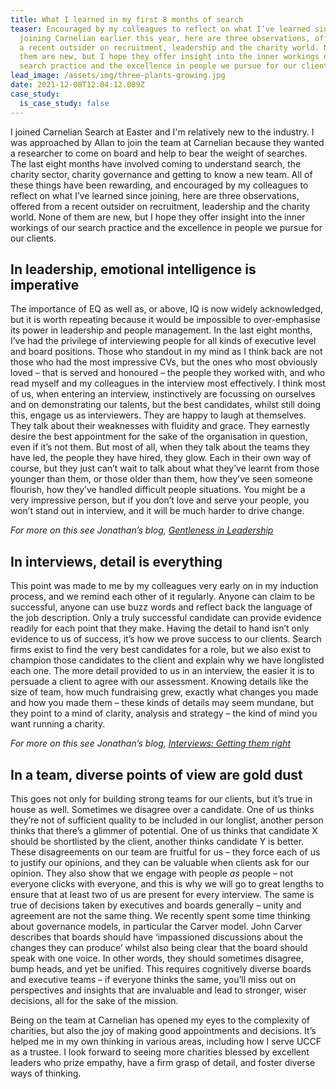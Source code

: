 ```yaml
---
title: What I learned in my first 8 months of search
teaser: Encouraged by my colleagues to reflect on what I’ve learned since
  joining Carnelian earlier this year, here are three observations, offered from
  a recent outsider on recruitment, leadership and the charity world. None of
  them are new, but I hope they offer insight into the inner workings of our
  search practice and the excellence in people we pursue for our clients.
lead_image: /assets/img/three-plants-growing.jpg
date: 2021-12-08T12:04:12.089Z
case_study:
  is_case_study: false
---
```



I joined Carnelian Search at Easter and I'm relatively new to the industry. I was approached by Allan to join the team at Carnelian because they wanted a researcher to come on board and help to bear the weight of searches. The last eight months have involved coming to understand search, the charity sector, charity governance and getting to know a new team. All of these things have been rewarding, and encouraged by my colleagues to reflect on what I’ve learned since joining, here are three observations, offered from a recent outsider on recruitment, leadership and the charity world. None of them are new, but I hope they offer insight into the inner workings of our search practice and the excellence in people we pursue for our clients.

## In leadership, emotional intelligence is imperative

The importance of EQ as well as, or above, IQ is now widely acknowledged, but it is worth repeating because it would be impossible to over-emphasise its power in leadership and people management. In the last eight months, I’ve had the privilege of interviewing people for all kinds of executive level and board positions. Those who standout in my mind as I think back are not those who had the most impressive CVs, but the ones who most obviously loved – that is served and honoured – the people they worked with, and who read myself and my colleagues in the interview most effectively. I think most of us, when entering an interview, instinctively are focussing on ourselves and on demonstrating our talents, but the best candidates, whilst still doing this, engage us as interviewers. They are happy to laugh at themselves. They talk about their weaknesses with fluidity and grace. They earnestly desire the best appointment for the sake of the organisation in question, even if it’s not them. But most of all, when they talk about the teams they have led, the people they have hired, they glow. Each in their own way of course, but they just can’t wait to talk about what they’ve learnt from those younger than them, or those older than them, how they’ve seen someone flourish, how they’ve handled difficult people situations. You might be a very impressive person, but if you don’t love and serve your people, you won’t stand out in interview, and it will be much harder to drive change.

*For more on this see Jonathan’s blog,* *[Gentleness in Leadership](https://carneliansearch.com/insights/gentleness-in-leadership-a-non-negotiable/)*

## In interviews, detail is everything

This point was made to me by my colleagues very early on in my induction process, and we remind each other of it regularly. Anyone can claim to be successful, anyone can use buzz words and reflect back the language of the job description. Only a truly successful candidate can provide evidence readily for each point that they make. Having the detail to hand isn’t only evidence to us of success, it’s how we prove success to our clients. Search firms exist to find the very best candidates for a role, but we also exist to champion those candidates to the client and explain why we have longlisted each one. The more detail provided to us in an interview, the easier it is to persuade a client to agree with our assessment. Knowing details like the size of team, how much fundraising grew, exactly what changes you made and how you made them – these kinds of details may seem mundane, but they point to a mind of clarity, analysis and strategy – the kind of mind you want running a charity.

*For more on this see Jonathan’s blog,* *[Interviews: Getting them right](https://carneliansearch.com/insights/interviews-getting-them-right-part-1/)*

## In a team, diverse points of view are gold dust

This goes not only for building strong teams for our clients, but it’s true in house as well. Sometimes we disagree over a candidate. One of us thinks they’re not of sufficient quality to be included in our longlist, another person thinks that there’s a glimmer of potential. One of us thinks that candidate X should be shortlisted by the client, another thinks candidate Y is better. These disagreements on our team are fruitful for us – they force each of us to justify our opinions, and they can be valuable when clients ask for our opinion. They also show that we engage with people *as* people – not everyone clicks with everyone, and this is why we will go to great lengths to ensure that at least two of us are present for every interview. The same is true of decisions taken by executives and boards generally – unity and agreement are not the same thing. We recently spent some time thinking about governance models, in particular the Carver model. John Carver describes that boards should have ‘impassioned discussions about the changes they can produce’ whilst also being clear that the board should speak with one voice. In other words, they should sometimes disagree, bump heads, and yet be unified. This requires cognitively diverse boards and executive teams – if everyone thinks the same, you’ll miss out on perspectives and insights that are invaluable and lead to stronger, wiser decisions, all for the sake of the mission.

Being on the team at Carnelian has opened my eyes to the complexity of charities, but also the joy of making good appointments and decisions. It’s helped me in my own thinking in various areas, including how I serve UCCF as a trustee. I look forward to seeing more charities blessed by excellent leaders who prize empathy, have a firm grasp of detail, and foster diverse ways of thinking.